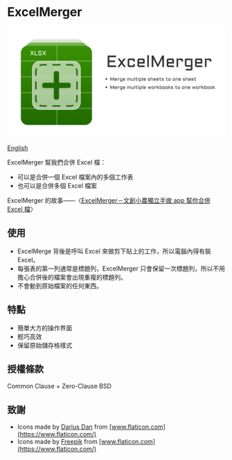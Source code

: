 # ExcelMerger

![ExcelMerger](/static/cover.png)

[English](README.md)

ExcelMerger 幫我們合併 Excel 檔：

- 可以是合併一個 Excel 檔案內的多個工作表
- 也可以是合併多個 Excel 檔案

ExcelMerger 的故事——〈[ExcelMerger－文創小農獨立手做 app 幫你合併 Excel 檔](https://editor.leonh.space/2021/excelmerger/)〉

## 使用

- ExcelMerge 背後是呼叫 Excel 來做剪下貼上的工作，所以電腦內得有裝 Excel。
- 每張表的第一列通常是標題列，ExcelMerger 只會保留一次標題列，所以不用擔心合併後的檔案會出現重複的標題列。
- 不會動到原始檔案的任何東西。

## 特點

- 簡單大方的操作界面
- 輕巧高效
- 保留原始儲存格樣式

## 授權條款

Common Clause + Zero-Clause BSD

## 致謝

- Icons made by [Darius Dan](https://www.flaticon.com/authors/darius-dan) from [www.flaticon.com](https://www.flaticon.com/)
- Icons made by [Freepik](https://www.freepik.com") from [www.flaticon.com](https://www.flaticon.com/)
